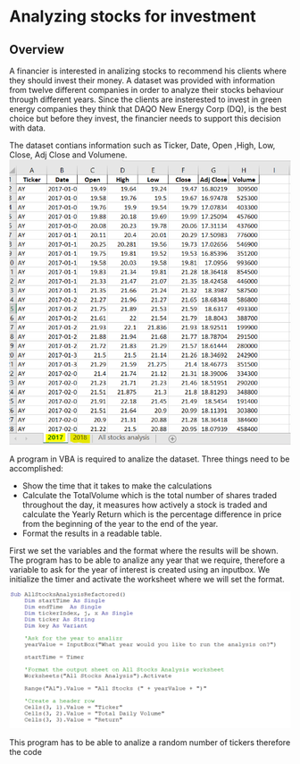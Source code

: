 # Analyzing stocks for investment

## Overview
A financier is interested in analizing stocks to recommend his clients where they should invest their money.
A dataset was provided with information from twelve different companies in order to analyze their stocks behaviour through different years.
Since the clients are insterested to invest in green energy companies they think that DAQO New Energy Corp (DQ), is the best choice but before they invest, the financier needs to support this decision with data.

The dataset contians information such as Ticker, Date, Open ,High, Low, Close, Adj Close and Volumene.
![](resources/extra_resources/Dataset.PNG)

A program in VBA is required to analize the dataset. 
Three things need to be accomplished:

* Show the time that it takes to make the calculations
* Calculate the TotalVolume which is the total number of shares traded throughout the day, it measures how actively a stock is traded and calculate the Yearly Return which is the percentage difference in price from the beginning of the year to the end of the year.
* Format the results in a readable table.

First we set the variables and the format where the results will be shown.
The program has to be able to analize any year that we require, therefore a variable to ask for the year of interest is created using an inputbox. We initialize the timer and activate the worksheet where we will set the format.

![](resources/extra_resources/Variables.png)





This program has to be able to analize a random number of tickers therefore the code

